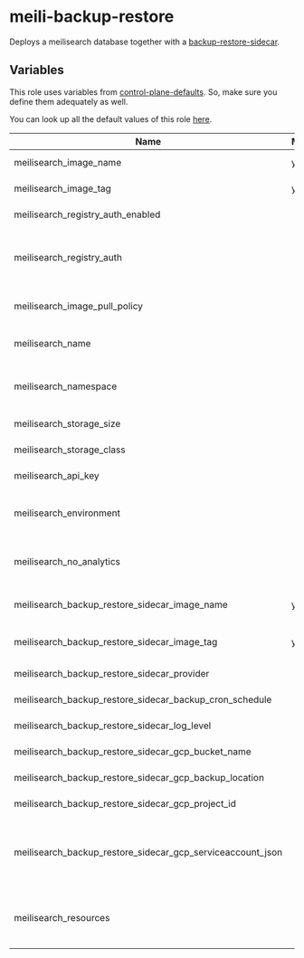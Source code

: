 # meili-backup-restore

Deploys a meilisearch database together with a [backup-restore-sidecar](https://github.com/metal-stack/backup-restore-sidecar).

## Variables

This role uses variables from [control-plane-defaults](/control-plane). So, make sure you define them adequately as well.

You can look up all the default values of this role [here](defaults/main/main.yaml).

| Name                                                       | Mandatory | Description                                                             |
| ---------------------------------------------------------- | --------- | ----------------------------------------------------------------------- |
| meilisearch_image_name                                     | yes       | Image version of the meilisearch                                        |
| meilisearch_image_tag                                      | yes       | Image tag of the meilisearch                                            |
| meilisearch_registry_auth_enabled                          |           | Enables registry authentication                                         |
| meilisearch_registry_auth                                  |           | The dockerconfigjson content used for registry authentication           |
| meilisearch_image_pull_policy                              |           | Image pull policy (defaults to IfNotPresent)                            |
| meilisearch_name                                           |           | The name of the meilisearch instance                                    |
| meilisearch_namespace                                      |           | The deployment's target namespace                                       |
| meilisearch_storage_size                                   |           | The size of the PVC                                                     |
| meilisearch_storage_class                                  |           | The storage class of the PVC                                            |
| meilisearch_api_key                                        |           | The api key for meilisearch                                             |
| meilisearch_environment                                    |           | Sets the environment configuration for meilisearch                      |
| meilisearch_no_analytics                                   |           | Sets the no analytics configuration for meilisearch                     |
| meilisearch_backup_restore_sidecar_image_name              | yes       | Image version of the backup-restore-sidecar                             |
| meilisearch_backup_restore_sidecar_image_tag               | yes       | Image tag of the backup-restore-sidecar                                 |
| meilisearch_backup_restore_sidecar_provider                |           | The backup provider                                                     |
| meilisearch_backup_restore_sidecar_backup_cron_schedule    |           | The backup cron schedule                                                |
| meilisearch_backup_restore_sidecar_log_level               |           | The log level of the sidecar                                            |
| meilisearch_backup_restore_sidecar_gcp_bucket_name         |           | Bucket name of the GCP bucket                                           |
| meilisearch_backup_restore_sidecar_gcp_backup_location     |           | Location of the GCP bucket                                              |
| meilisearch_backup_restore_sidecar_gcp_project_id          |           | GCP project name                                                        |
| meilisearch_backup_restore_sidecar_gcp_serviceaccount_json |           | GCP Serviceaccount JSON string (service account requires bucket access) |
| meilisearch_resources                                      |           | The kubernetes resources for the actual meilisearch container           |
